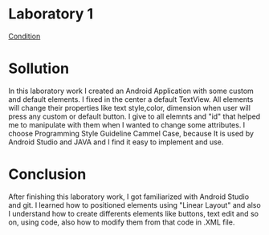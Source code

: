 # Laboratory 1

[Condition](https://github.com/TUM-FAF/WP/tree/master/lab%231)
# Sollution
In this laboratory work I created an Android Application with some custom and default elements.
I fixed in the center a default TextView.
All elements will change their properties like text style,color, dimension when user will press any custom or default button.
I give to all elemnts and "id" that helped me to manipulate with them when I wanted to change some attributes.
I choose Programming Style Guideline Cammel Case, because It is used by Android Studio and JAVA and I find it easy to implement and use.

# Conclusion
After finishing this laboratory work, I got familiarized with Android Studio and git. I learned how to positioned elements using "Linear Layout" and also I understand how to create differents elements like buttons, text edit and so on, using code, also how to modify them from that code in .XML file.
